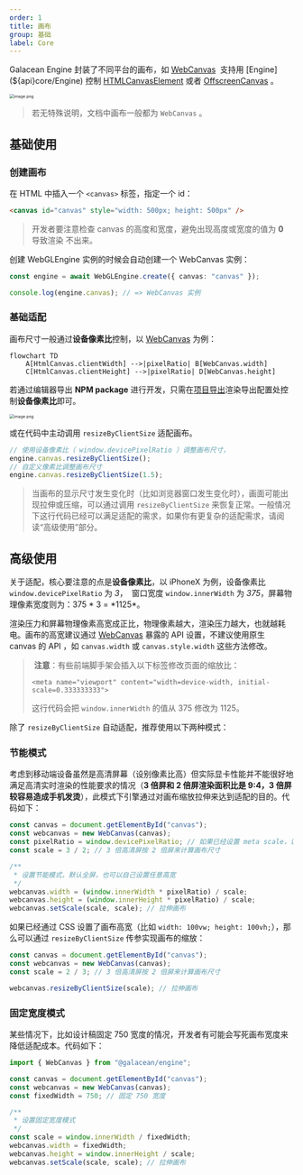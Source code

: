 ```yaml
---
order: 1
title: 画布
group: 基础
label: Core
---
```


Galacean Engine 封装了不同平台的画布，如 [WebCanvas](${api}rhi-webgl/WebCanvas)  支持用 [Engine](${api}core/Engine) 控制 [HTMLCanvasElement](https://developer.mozilla.org/en-US/docs/Web/API/HTMLCanvasElement) 或者 [OffscreenCanvas](https://developer.mozilla.org/en-US/docs/Web/API/OffscreenCanvas) 。

<img src="https://mdn.alipayobjects.com/huamei_yo47yq/afts/img/A*ZC9gRY-KCTgAAAAAAAAAAAAADhuCAQ/original" alt="image.png" style="zoom:50%;" />

> 若无特殊说明，文档中画布一般都为 `WebCanvas` 。

## 基础使用

### 创建画布

在 HTML 中插入一个 `<canvas>` 标签，指定一个 id：

```html
<canvas id="canvas" style="width: 500px; height: 500px" />
```

> 开发者要注意检查 canvas 的高度和宽度，避免出现高度或宽度的值为 **0** 导致渲染
> 不出来。

创建 WebGLEngine 实例的时候会自动创建一个 WebCanvas 实例：

```typescript
const engine = await WebGLEngine.create({ canvas: "canvas" });

console.log(engine.canvas); // => WebCanvas 实例
```

### 基础适配

画布尺寸一般通过**设备像素比**控制，以 [WebCanvas](${api}rhi-webgl/WebCanvas) 为例：

```mermaid
flowchart TD
    A[HtmlCanvas.clientWidth] -->|pixelRatio| B[WebCanvas.width]
    C[HtmlCanvas.clientHeight] -->|pixelRatio| D[WebCanvas.height]
```

若通过编辑器导出 **NPM package** 进行开发，只需在[项目导出](${docs}interface-publish)渲染导出配置处控制**设备像素比**即可。

<img src="https://mdn.alipayobjects.com/huamei_yo47yq/afts/img/A*afw5QrbrxkQAAAAAAAAAAAAADhuCAQ/original" alt="image.png" style="zoom:50%;" />

或在代码中主动调用 `resizeByClientSize` 适配画布。

```typescript
// 使用设备像素比（ window.devicePixelRatio ）调整画布尺寸，
engine.canvas.resizeByClientSize();
// 自定义像素比调整画布尺寸
engine.canvas.resizeByClientSize(1.5);
```

> 当画布的显示尺寸发生变化时（比如浏览器窗口发生变化时），画面可能出现拉伸或压缩，可以通过调用 `resizeByClientSize` 来恢复正常。一般情况下这行代码已经可以满足适配的需求，如果你有更复杂的适配需求，请阅读“高级使用”部分。

## 高级使用

关于适配，核心要注意的点是**设备像素比**，以 iPhoneX 为例，设备像素比 `window.devicePixelRatio` 为 _3_，  窗口宽度 `window.innerWidth` 为 _375_，屏幕物理像素宽度则为：375 * 3 = *1125\*。

渲染压力和屏幕物理像素高宽成正比，物理像素越大，渲染压力越大，也就越耗电。画布的高宽建议通过 [WebCanvas](${api}rhi-webgl/WebCanvas) 暴露的 API 设置，不建议使用原生 canvas 的 API ，如 `canvas.width` 或 `canvas.style.width` 这些方法修改。

> ️ **注意**：有些前端脚手架会插入以下标签修改页面的缩放比：
>
> `<meta name="viewport" content="width=device-width, initial-scale=0.333333333">`
>
> 这行代码会把 `window.innerWidth` 的值从 375 修改为 1125。

除了 `resizeByClientSize` 自动适配，推荐使用以下两种模式：

### 节能模式

考虑到移动端设备虽然是高清屏幕（设别像素比高）但实际显卡性能并不能很好地满足高清实时渲染的性能要求的情况（**3 倍屏和 2 倍屏渲染面积比是 9:4，3 倍屏较容易造成手机发烫**），此模式下引擎通过对画布缩放拉伸来达到适配的目的。代码如下：

```typescript
const canvas = document.getElementById("canvas");
const webcanvas = new WebCanvas(canvas);
const pixelRatio = window.devicePixelRatio; // 如果已经设置 meta scale，请设置为 1
const scale = 3 / 2; // 3 倍高清屏按 2 倍屏来计算画布尺寸

/**
 * 设置节能模式，默认全屏，也可以自己设置任意高宽
 */
webcanvas.width = (window.innerWidth * pixelRatio) / scale;
webcanvas.height = (window.innerHeight * pixelRatio) / scale;
webcanvas.setScale(scale, scale); // 拉伸画布
```

如果已经通过 CSS 设置了画布高宽（比如 `width: 100vw; height: 100vh;`），那么可以通过 `resizeByClientSize` 传参实现画布的缩放：

```typescript
const canvas = document.getElementById("canvas");
const webcanvas = new WebCanvas(canvas);
const scale = 2 / 3; // 3 倍高清屏按 2 倍屏来计算画布尺寸

webcanvas.resizeByClientSize(scale); // 拉伸画布
```

### 固定宽度模式

某些情况下，比如设计稿固定 750 宽度的情况，开发者有可能会写死画布宽度来降低适配成本。代码如下：

```typescript
import { WebCanvas } from "@galacean/engine";

const canvas = document.getElementById("canvas");
const webcanvas = new WebCanvas(canvas);
const fixedWidth = 750; // 固定 750 宽度

/**
 * 设置固定宽度模式
 */
const scale = window.innerWidth / fixedWidth;
webcanvas.width = fixedWidth;
webcanvas.height = window.innerHeight / scale;
webcanvas.setScale(scale, scale); // 拉伸画布
```

